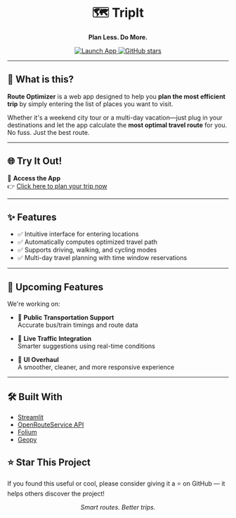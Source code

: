 <h1 align="center">🗺️ TripIt </h1>
<p align="center"><strong>Plan Less. Do More.</strong></p>

<p align="center">
  <a href="https://routeoptimization-g5dtxtcww9vgnmnrudnf78.streamlit.app/" target="_blank">
    <img src="https://img.shields.io/badge/Launch-App-green?style=for-the-badge&logo=streamlit" alt="Launch App">
  </a>
  <a href="https://github.com/AloysiusSundar/RouteOptimization" target="_blank">
    <img src="https://img.shields.io/github/stars/loysiusSundar/RouteOptimization?style=for-the-badge" alt="GitHub stars">
  </a>
</p>

---

## 🚀 What is this?

**Route Optimizer** is a web app designed to help you **plan the most efficient trip** by simply entering the list of places you want to visit.

Whether it's a weekend city tour or a multi-day vacation—just plug in your destinations and let the app calculate the **most optimal travel route** for you. No fuss. Just the best route.

---

## 🌐 Try It Out!

🔗 **Access the App**  
👉 [Click here to plan your trip now](https://routeoptimization-g5dtxtcww9vgnmnrudnf78.streamlit.app/)

---

## ✨ Features

- ✅ Intuitive interface for entering locations
- ✅ Automatically computes optimized travel path
- ✅ Supports driving, walking, and cycling modes
- ✅ Multi-day travel planning with time window reservations

---

## 🧪 Upcoming Features

We're working on:

- 🚌 **Public Transportation Support**  
  Accurate bus/train timings and route data

- 🚦 **Live Traffic Integration**  
  Smarter suggestions using real-time conditions

- 🎨 **UI Overhaul**  
  A smoother, cleaner, and more responsive experience

---

## 🛠️ Built With

- [Streamlit](https://streamlit.io/)
- [OpenRouteService API](https://openrouteservice.org/)
- [Folium](https://python-visualization.github.io/folium/)
- [Geopy](https://geopy.readthedocs.io/)


## ⭐ Star This Project

If you found this useful or cool, please consider giving it a ⭐ on GitHub — it helps others discover the project!

<p align="center"><i>Smart routes. Better trips.</i></p>
